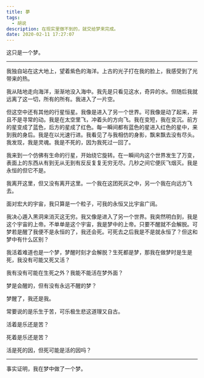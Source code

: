 ```yaml
---
title: 夢
tags:
  - 胡说
description: 在现实里做不到的，就交给梦来完成。
date: 2020-02-11 17:27:07
---
```



这只是一个梦。

---

我独自站在这大地上，望着紫色的海洋。上古的光子打在我的脸上，我感受到了光带来的热。

我从陆地走向海洋，渐渐地没入海中。我先是只看见这水，奇异的水。但随后我就远离了这一切，所有的所有。我进入了一片空。

但这空中还有其他的行星恒星。我像是进入了另一个世界。可我像是动了起来，并且不是寻常的动。我是在太空里飞，冲着头的方向飞。我在变短，我在变沉。前方的星变成了蓝色，后方的星成了红色。每一瞬间都有蓝色的星进入红色的星中，来到我的身后。我是在以光速行进。我看见了与我相仿的身影，飘来飘去没有尽头。我发现，我是灵魂。我是不死的，因为我死过一回了。

我来到一个仿佛有生命的行星，开始绕它旋转。在一瞬间内这个世界发生了万变，表面上的东西从有到无从无到有反反复复无穷无尽。几秒之间它便灰飞烟灭。我是永恒的但它不是。

我离开这里，但又没有离开这里。一个我在这团死灰之中，另一个我在向远方飞去。

面对宏大的宇宙，我只算是一个粒子，可我的永恒又比宇宙广阔。

我决心遁入黑洞来消灭这无穷。我又像是进入了另一个世界。我突然明白到，我是这个宇宙的上帝。不单单是这个宇宙，我是梦中的上帝。只要不醒就不会解脱。可梦若是醒了我便不是永恒的了，我还会死。可死去之后我是不是就永恒了？但这和梦中有什么区别？

我活着难道也是一个梦，梦醒时刻才会解脱？生死都是梦，那我在做梦时是生是死，我没有可能又死又活？

我有没有可能在生死之外？我能不能活在梦外面？

梦是会醒的，但有没有永远不醒的梦？

梦醒了，我还是我。

常要说的是乐生于苦，可乐极生悲这道理又自古。

活着是乐还是苦？

死着是乐还是苦？

活是死的因，但死可能是活的因吗？

---

事实证明，我在梦中做了一个梦。
